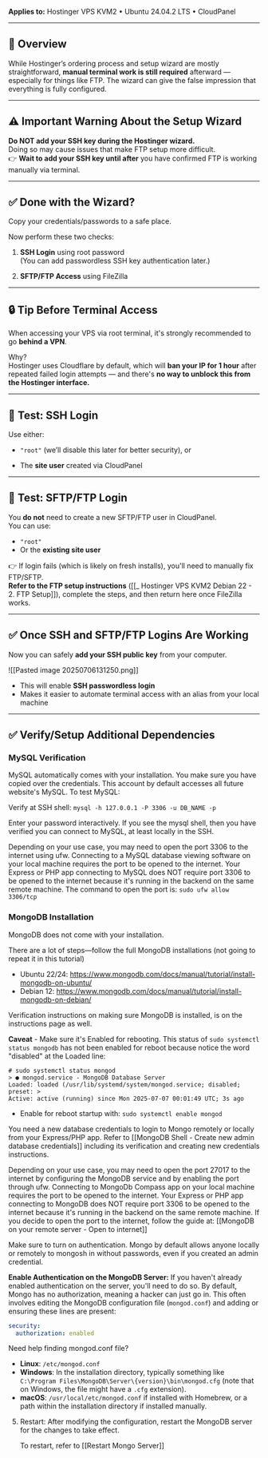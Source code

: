 
**Applies to:** Hostinger VPS KVM2 • Ubuntu 24.04.2 LTS • CloudPanel

---

## 🧩 Overview

While Hostinger’s ordering process and setup wizard are mostly straightforward, **manual terminal work is still required** afterward — especially for things like FTP. The wizard can give the false impression that everything is fully configured.

---

## ⚠️ Important Warning About the Setup Wizard

**Do NOT add your SSH key during the Hostinger wizard.**  
Doing so may cause issues that make FTP setup more difficult.  
👉 **Wait to add your SSH key until after** you have confirmed FTP is working manually via terminal.

---

## ✅ Done with the Wizard?


Copy your credentials/passwords to a safe place.

Now perform these two checks:

1. **SSH Login** using root password  
    (You can add passwordless SSH key authentication later.)
    
2. **SFTP/FTP Access** using FileZilla
    

---

## 🔒 Tip Before Terminal Access

When accessing your VPS via root terminal, it's strongly recommended to go **behind a VPN**.

Why?  
Hostinger uses Cloudflare by default, which will **ban your IP for 1 hour** after repeated failed login attempts — and there's **no way to unblock this from the Hostinger interface.**

---

## 🧪 Test: SSH Login

Use either:

- `"root"` (we’ll disable this later for better security), or
    
- The **site user** created via CloudPanel
    

---

## 🧪 Test: SFTP/FTP Login

You **do not** need to create a new SFTP/FTP user in CloudPanel.  
You can use:
- `"root"`
- Or the **existing site user**

👉 If login fails (which is likely on fresh installs), you'll need to manually fix FTP/SFTP.  
**Refer to the FTP setup instructions** ([[_ Hostinger VPS KVM2 Debian 22 - 2. FTP Setup]]), complete the steps, and then return here once FileZilla works.

---

## ✅ Once SSH and SFTP/FTP Logins Are Working

Now you can safely **add your SSH public key** from your computer.

![[Pasted image 20250706131250.png]]

- This will enable **SSH passwordless login**
- Makes it easier to automate terminal access with an alias from your local machine


---

## ✅ Verify/Setup Additional Dependencies

### MySQL Verification

MySQL automatically comes with your installation. You make sure you have copied over the credentials. This account by default accesses all future website's MySQL. To test MySQL:

Verify at SSH shell: `mysql -h 127.0.0.1 -P 3306 -u DB_NAME -p`

Enter your password interactively. If you see the mysql shell, then you have verified you can connect to MySQL, at least locally in the SSH.

Depending on your use case, you may need to open the port 3306 to the internet using ufw. Connecting to a MySQL database viewing software on your local machine requires the port to be opened to the internet. Your Express or PHP app connecting to MySQL does NOT require port 3306 to be opened to the internet because it's running in the backend on the same remote machine. The command to open the port is: `sudo ufw allow 3306/tcp`

### MongoDB Installation

MongoDB does not come with your installation.

There are a lot of steps—follow the full MongoDB installations (not going to repeat it in this tutorial)
- Ubuntu 22/24: https://www.mongodb.com/docs/manual/tutorial/install-mongodb-on-ubuntu/
- Debian 12: https://www.mongodb.com/docs/manual/tutorial/install-mongodb-on-debian/

Verification instructions on making sure MongoDB is installed, is on the instructions page as well.

**Caveat** - Make sure it's Enabled for rebooting. This status of `sudo systemctl status mongodb` has not been enabled for reboot because notice the word "disabled" at the Loaded line:

```
# sudo systemctl status mongod
> ● mongod.service - MongoDB Database Server
Loaded: loaded (/usr/lib/systemd/system/mongod.service; disabled; preset: >
Active: active (running) since Mon 2025-07-07 00:01:49 UTC; 3s ago
```

- Enable for reboot startup with: `sudo systemctl enable mongod`

You need a new database credentials to login to Mongo remotely or locally from your Express/PHP app. Refer to [[MongoDB Shell - Create new admin database credentials]] including its verification and creating new credentials instructions.

Depending on your use case, you may need to open the port 27017 to the internet by configuring the MongoDB service and by enabling the port through ufw. Connecting to MongoDb Compass app on your local machine requires the port to be opened to the internet. Your Express or PHP app connecting to MongoDB does NOT require port 3306 to be opened to the internet because it's running in the backend on the same remote machine. If you decide to open the port to the internet, follow the guide at: [[MongoDB on your remote server - Open to internet]]

Make sure to turn on authentication. Mongo by default allows anyone locally or remotely to mongosh in without passwords, even if you created an admin credential.

**Enable Authentication on the MongoDB Server:**
   If you haven't already enabled authentication on the server, you'll need to do so. By default, Mongo has no authorization, meaning a hacker can just go in. This often involves editing the MongoDB configuration file (`mongod.conf`) and adding or ensuring these lines are present:

   ```yaml
   security:
     authorization: enabled
   ```


Need help finding mongod.conf file?
- **Linux**: `/etc/mongod.conf`
- **Windows**: In the installation directory, typically something like `C:\Program Files\MongoDB\Server\{version}\bin\mongod.cfg` (note that on Windows, the file might have a `.cfg` extension).
- **macOS**: `/usr/local/etc/mongod.conf` if installed with Homebrew, or a path within the installation directory if installed manually.

5. Restart: After modifying the configuration, restart the MongoDB server for the changes to take effect.
   
   To restart, refer to [[Restart Mongo Server]]

